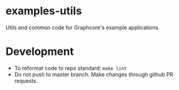 # examples-utils
Utils and common code for Graphcore's example applications

# Development
* To reformat code to repo standard: `make lint`
* Do not push to master branch. Make changes through github PR requests.
